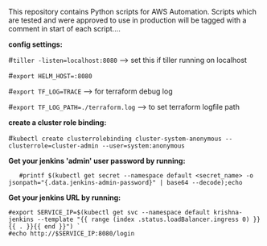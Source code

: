 This repository contains Python scripts for AWS Automation. Scripts which are tested and were approved to use in production will be tagged with a comment in start of each script....

**config settings:**

\#`tiller -listen=localhost:8080`  --> set this if tiller running on localhost

\#`export HELM_HOST=:8080`

\#`export TF_LOG=TRACE`  --> for terraform debug log

\#`export TF_LOG_PATH=./terraform.log`  --> to set terraform logfile path

**create a cluster role binding:**

\#`kubectl create clusterrolebinding cluster-system-anonymous --clusterrole=cluster-admin --user=system:anonymous `

**Get your jenkins 'admin' user password by running:**
```
   #printf $(kubectl get secret --namespace default <secret_name> -o jsonpath="{.data.jenkins-admin-password}" | base64 --decode);echo 
  ```
**Get your jenkins URL by running:**
```
#export SERVICE_IP=$(kubectl get svc --namespace default krishna-jenkins --template "{{ range (index .status.loadBalancer.ingress 0) }}{{ . }}{{ end }}") `
#echo http://$SERVICE_IP:8080/login
```
